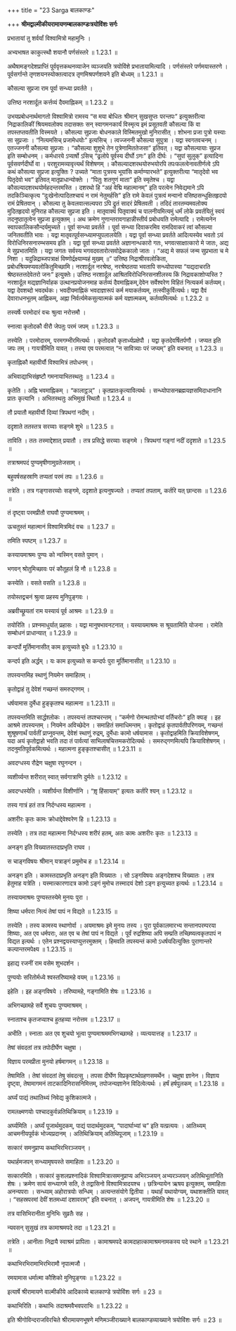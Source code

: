+++
title = "23 Sarga बालकाण्डः"

+++
**श्रीमद्वाल्मीकीयरामायणम्बालकाण्डःत्रयोविंशः सर्गः**

प्रभातायां तु शर्वर्यां विश्वामित्रो महामुनिः ।

अभ्यभाषत काकुत्स्थौ शयानौ पर्णसंस्तरे ॥ 1.23.1 ॥

अथैषामङ्गदेशप्राप्तिं पूर्ववृत्तकथनव्याजेन व्यञ्जयति त्रयोविंशे प्रभातायामित्यादि । पर्णसंस्तरे पर्णमयास्तरणे । पूर्वसर्गान्ते तृणशयनस्योक्तत्वादत्र तृणमिश्रपर्णशयने इति बोध्यम् ॥ 1.23.1 ॥

कौसल्या सुप्रजा राम पूर्वा सन्ध्या प्रवर्तते ।

उत्तिष्ठ नरशार्दूल कर्त्तव्यं दैवमाह्निकम् ॥ 1.23.2 ॥

उभयप्रबोधनार्थमागतो विश्वामित्रो रामस्य “स मया बोधितः श्रीमान् सुखसुप्तः परन्तपः” इत्युक्तरीत्या निद्राकालिकीं श्रियमवलोक्य तदासक्तः सन् स्वागमनकार्यं विस्मृत्य इमं प्रसूतवती कौसल्या किं वा तपस्तप्तवतीति विस्मयते । कौसल्या सुप्रजाः बोधनकाले विस्मितमुखो मुनिरासीत् । शोभना प्रजा पुत्रो यस्याः सा सुप्रजाः । “नित्यमसिच् प्रजामेधयोः” इत्यसिच् । त्वज्जननी कौसल्या सुपुत्रा । यद्वा स्वगतवचनम् । एतज्जननी कौसल्या सुप्रजाः । “कौसल्या शुशुभे तेन पुत्रेणामिततेजसा” इतिवत् । यद्वा कौसल्यायाः सुप्रज इति सम्बोधनम् । कर्मधारये ऽप्यार्षो ऽसिच् “ढ्रलोपे पूर्वस्य दीर्घो ऽणः” इति दीर्घः । “सुपां सुलुक्” इत्यादिना पूर्वसवर्णदीर्घो वा । परशुरामव्यावृत्त्यर्थं विशेषणम् । कौसल्यादशरथयोरुभयोरपि तपःफलत्वेनावतीर्णत्वे ऽपि कथं कौसल्या सुप्रजा इत्युक्तिः ? उच्यते “माता पुत्रस्य भूयांसि कर्माण्यारभते” इत्युक्तरीत्या “मातृदेवो भव पितृदेवो भव” इतिवत् मातृप्राधान्योक्तेः । “पितुः शतगुणं माता” इति स्मृतेश्च । यद्वा कौसल्यादशरथयोर्महदन्तरमस्ति । दशरथो हि “अहं वेद्मि महात्मानम्” इति परत्वेन निवेद्यमाने ऽपि तदकिञ्चित्कृत्य “दुःखेनोत्पादितश्चायं न रामं नेतुमर्हसि” इति रामे केवलं पुत्रत्वं मन्वानो वसिष्ठसन्धुक्षितहृदयो रामं प्रेषितवान् । कौसल्या तु केवलवात्सल्यपरा ऽपि द्रुतं सादरं प्रेषितवती । तदिदं तारतम्यमवलोक्य मुदितहृदयो मुनिराह कौसल्या सुप्रजा इति । मातृवाक्यं पितृवाक्यं च पालनीयमित्यमुं धर्मं लोके प्रवर्तयितुं स्वयं तदनुष्ठातृत्वेन सुप्रजा इत्युक्तम् । अथ क्रमेण गुणान्तरावगाहान्नीस्तीर्य प्रबोधयति रामेत्यादि । रामेत्यनेन स्वापकालिकसौन्दर्यमुच्यते । पूर्वा सन्ध्या प्रवर्तते । पूर्वा सन्ध्या दिवाकरमिव रामदिवाकरं त्वां कौसल्या जनितवतीति भावः । यद्वा मातृवत्पूर्वसन्ध्यामप्युपलालयेति । यद्वा पूर्वा सन्ध्या प्रवर्तते आदित्यस्येव भवतो ऽयं विरोधिनिरसनारम्भसमय इति । यद्वा पूर्वा सन्ध्या प्रवर्तते अज्ञानान्धकारो गतः, भगवत्साक्षात्कारो मे जातः, अद्य मे सुप्रभातमिति । यद्वा जगतः सर्वस्य भगवदवतारोत्सवोद्रेककालो जातः । “अद्य मे सफलं जन्म सुप्रभाता च मे निशा । यदुन्निद्राब्जपत्राक्षं विष्णोर्द्रक्ष्याम्यहं मुखम् ॥” उत्तिष्ठ निद्राश्रीरवलोकिता, प्रबोधश्रियमप्यवलोकितुमिच्छामि। नरशार्दूल नरश्रेष्ठ, नरश्रेष्ठतया भवतापि सन्ध्योपास्या “यद्यदाचरति श्रेष्ठस्तत्तदेवेतरो जनः” इत्युक्तेः। उत्तिष्ठ नरशार्दूल आश्रितविरोधिनिरसनशीलस्य किं निद्रावकाशोप्यस्ति ? नरशार्दूल मद्यज्ञानिर्वाहक उत्थानप्रयोजनमाह कर्तव्यं दैवमाह्निकम्,देवेन सर्वेश्वरेण विहितं नित्यकर्म कर्तव्यम्। यद्वा देवशब्दो भवदर्थकः। भवदीयमाह्निकं भवदाज्ञारूपं कर्म मयाकर्तव्यम्, तत्स्वीकुर्वित्यर्थः। यद्वा दैवं देवाराधनभूतम् आह्निकम्, अह्ना निर्वर्त्यमेकसुत्यात्मकं कर्म यज्ञात्मकम्, कर्तव्यमित्यर्थः ॥ 1.23.2 ॥

तस्यर्षेः परमोदारं वचः श्रुत्वा नरोत्तमौ ।

स्नात्वा कृतोदकौ वीरौ जेपतुः परमं जपम् ॥ 1.23.3 ॥

तस्येति । परमोदारम्, परमगम्भीरमित्यर्थः । कृतोदकौ कृतार्ध्यप्रक्षेपौ । यद्वा कृतदेवर्षितर्पणौ । जप्यत इति जपः तम् । गायत्रीमिति यावत् । तस्या एव परमत्वात् “न सावित्र्याः परं जप्यम्” इति वचनात् ॥ 1.23.3 ॥

कृताह्निकौ महावीर्यौ विश्वामित्रं तपोधनम् ।

अभिवाद्याभिसंहृष्टौ गमनायाभितस्थतुः ॥ 1.23.4 ॥

कृतेति । अह्नि भवमाह्निकम् । “कालाट्ठञ्” । कृतप्रातःकृत्यावित्यर्थः । सन्ध्योपासनब्रह्मयज्ञसमिदाधानानि प्रातः कृत्यानि । अभितस्थतुः अभिमुखं स्थितौ ॥ 1.23.4 ॥

तौ प्रयातौ महावीर्यौ दिव्यां त्रिपथगां नदीम् ।

ददृशाते ततस्तत्र सरय्वाः सङ्गमे शुभे ॥ 1.23.5 ॥

ताविति । ततः तस्माद्देशात् प्रयातौ । तत्र प्रसिद्धे सरय्वाः सङ्गमे । त्रिपथगां गङ्गां नदीं ददृशाते ॥ 1.23.5 ॥

तत्राश्रमपदं पुण्यमृषीणामुग्रतेजसाम् ।

बहुवर्षसहस्राणि तप्यतां परमं तपः ॥ 1.23.6 ॥

तत्रेति । तत्र गङ्गासरय्वोः सङ्गमे, ददृशाते इत्यनुषज्यते । तप्यतां तपताम्, कर्तरि यत् छान्दसः ॥ 1.23.6 ॥

तं दृष्ट्वा परमप्रीतौ राघवौ पुण्यमाश्रमम् ।

ऊचतुस्तं महात्मानं विश्वामित्रमिदं वचः ॥ 1.23.7 ॥

तमिति स्पष्टम् ॥ 1.23.7 ॥

कस्यायमाश्रमः पुण्यः को न्वस्मिन् वसते पुमान् ।

भगवन् श्रोतुमिच्छावः परं कौतूहलं हि नौ ॥ 1.23.8 ॥

कस्येति । वसते वसति ॥ 1.23.8 ॥

तयोस्तद्वचनं श्रुत्वा प्रहस्य मुनिपुङ्गवः ।

अब्रवीच्छ्रूयतां राम यस्यायं पूर्व आश्रमः ॥ 1.23.9 ॥

तयोरिति । प्रश्नमाधुर्यात् प्रहासः । यद्वा मानुषभावनटनात् । यस्यायमाश्रमः स श्रूयतामिति योजना । रामेति सम्बोधनं प्राधान्यात् ॥ 1.23.9 ॥

कन्दर्पो मूर्तिमानासीत् काम इत्युच्यते बुधैः ॥ 1.23.10 ॥

कन्दर्प इति अर्द्धम् । यः काम इत्युच्यते स कन्दर्पः पुरा मूर्तिमानासीत् ॥ 1.23.10 ॥

तपस्यन्तमिह स्थाणुं नियमेन समाहितम् ।

कृतोद्वाहं तु देवेशं गच्छन्तं समरुद्गणम् ।

धर्षयामास दुर्मेधा हुङ्कृतश्च महात्मना ॥ 1.23.11 ॥

तपस्यन्तमिति सार्द्धश्लोकः । तपस्यन्तं तपश्चरन्तम् । “कर्मणो रोमन्थतपोभ्यां वर्तिचरोः” इति क्यङ् । इह आश्रमे तपस्यन्तम् । नियमेन अविच्छेदेन । समाहितं समाधिमन्तम् । कृतोद्वाहं कृतपार्वतीपरिणयम्, गच्छन्तं शुश्रूषणार्थं पार्वतीं प्राप्नुवन्तम्, देवेशं स्थाणुं रुद्रम्, दुर्मेधाः कामो धर्षयामास । कृतोद्वाहमिति क्रियाविशेषणम्, यदा अयं कृतोद्वाहो भवति तदा तं पार्वत्यां साभिलाषचित्तमकरोदित्यर्थः । समरुद्गणमित्यपि क्रियाविशेषणम् । तदनुमतिपूर्वकमित्यर्थः । महात्मना हुङ्कृतश्चासीत् ॥ 1.23.11 ॥

अवदग्धस्य रौद्रेण चक्षुषा रघुनन्दन ।

व्यशीर्य्यन्त शरीरात् स्वात् सर्वगात्राणि दुर्मतेः ॥ 1.23.12 ॥

अवदग्धस्येति । व्यशीर्यन्त विशीर्णानि । “शृ़ हिंसायाम्” इत्यतः कर्तरि श्यन् ॥ 1.23.12 ॥

तस्य गात्रं हतं तत्र निर्दग्धस्य महात्मना ।

अशरीरः कृतः कामः क्रोधाद्देवेश्वरेण हि ॥ 1.23.13 ॥

तस्येति । तत्र तदा महात्मना निर्दग्धस्य शरीरं हतम्, अतः कामः अशरीरः कृतः ॥ 1.23.13 ॥

अनङ्ग इति विख्यातस्तदाप्रभृति राघव ।

स चाङ्गविषयः श्रीमान् यत्राङ्गं प्रमुमोच ह ॥ 1.23.14 ॥

अनङ्ग इति । कामस्तदाप्रभृति अनङ्ग इति विख्यातः । सो ऽङ्गविषयः अङ्गदेशश्च विख्यातः । तत्र हेतुमाह यत्रेति । यस्मात्कारणादत्र कामो ऽङ्गं मुमोच तस्मादयं देशो ऽङ्ग इत्युच्यत इत्यर्थः ॥ 1.23.14 ॥

तस्यायमाश्रमः पुण्यस्तस्येमे मुनयः पुरा ।

शिष्या धर्मपरा नित्यं तेषां पापं न विद्यते ॥ 1.23.15 ॥

तस्येति । तस्य कामस्य स्थाणोर्वा । अयमाश्रमः इमे मुनयः तस्य । पुरा पूर्वकालमारभ्य सन्तानपरम्परया शिष्याः, अत एव धर्मपराः, अत एव च तेषां पापं न विद्यते । पूर्वं रुद्रशिष्या अपि सम्प्रति तच्छिष्यत्वकृतपापं न विद्यत इत्यर्थः । एतेन प्रश्नद्वयस्याप्युत्तरमुक्तम् । हिमवति तपस्यन्तं कामो ऽधर्षयदित्युक्तिः पुराणान्तरे कल्पान्तरमपेक्ष्य ॥ 1.23.15 ॥

इहाद्य रजनीं राम वसेम शुभदर्शन ।

पुण्ययोः सरितोर्मध्ये श्वस्तरिष्यामहे वयम् ॥ 1.23.16 ॥

इहेति । इह अङ्गविषये । तरिष्यामहे, गङ्गामिति शेषः ॥ 1.23.16 ॥

अभिगच्छामहे सर्वे शुचयः पुण्यमाश्रमम् ।

स्नाताश्च कृतजप्याश्च हुतहव्या नरोत्तम ॥ 1.23.17 ॥

अभीति । स्नाताः अत एव शुचयो भूत्वा पुण्यमाश्रममभिगच्छामहे । व्यत्ययात्तङ् ॥ 1.23.17 ॥

तेषां संवदतां तत्र तपोदीर्घेण चक्षुषा ।

विज्ञाय परमप्रीता मुनयो हर्षमागमन् ॥ 1.23.18 ॥

तेषामिति । तेषां संवदतां तेषु संवदत्सु । तपसा दीर्घेण विप्रकृष्टार्थग्रहणसमर्थेन । चक्षुषा ज्ञानेन । विज्ञाय दृष्ट्वा, तेषामागमनं ताटकादिनिरासनिमित्तम्, तपोजन्यज्ञानेन विदित्वेत्यर्थः । हर्षं हर्षपुलकम् ॥ 1.23.18 ॥

अर्घ्यं पाद्यं तथातिथ्यं निवेद्य कुशिकात्मजे ।

रामलक्ष्मणयोः पश्चादकुर्वन्नतिथिक्रियाम् ॥ 1.23.19 ॥

अर्घ्यमिति । अर्घ्यं पूजार्थमुदकम्, पाद्यं पादार्थमुदकम्, “पादार्घाभ्यां च” इति यत्प्रत्ययः । आतिथ्यम् आचमनीयपूर्वकं भोज्यप्रदानम् । अतिथिक्रियाम् अतिथिपूजाम् ॥ 1.23.19 ॥

सत्कारं समनुप्राप्य कथाभिरभिरञ्जयन् ।

यथार्हमजपन् सन्ध्यामृषयस्ते समाहिताः ॥ 1.23.20 ॥

सत्कारमिति । सत्कारं कुशलप्रश्नादिकं विश्वामित्रात्समनुप्राप्य अभिरञ्जयन् अभ्यरञ्जयन् अतिथिभूतानिति शेषः । क्रमेण सायं सन्ध्यागमे सति, ते तद्वासिनो विश्वामित्रादयश्च । छत्रिन्यायेन ऋषय इत्युक्तम्, समाहिताः अनन्यपराः । सन्ध्याम् अहोरात्रयोः सन्धिम् । अत्यन्तसंयोगे द्वितीया । यथार्हं यथायोग्यम्, यथाशक्तीति यावत् । “सहस्रपरमां देवीं शतमध्यां दशावराम्” इति वचनात् । अजपन्, गायत्रीमिति शेषः ॥ 1.23.20 ॥

तत्र वासिभिरानीता मुनिभिः सुव्रतैः सह ।

न्यवसन् सुसुखं तत्र कामाश्रमपदे तदा ॥ 1.23.21 ॥

तत्रेति । आनीताः निद्रायै स्वाश्रमं प्रापिताः । कामाश्रमपदे कामदाहात्कामाश्रमनामकस्य पदे स्थाने ॥ 1.23.21 ॥

कथाभिरभिरामाभिरभिरामौ नृपात्मजौ ।

रमयामास धर्मात्मा कौशिको मुनिपुङ्गवः ॥ 1.23.22 ॥

इत्यार्षे श्रीरामायणे वाल्मीकीये आदिकाव्ये बालकाण्डे त्रयोविंशः सर्गः ॥ 23 ॥

कथाभिरिति । कथाभिः तदाश्रमवैभवपराभिः ॥ 1.23.22 ॥

इति श्रीगोविन्दराजविरचिते श्रीरामायणभूषणे मणिमञ्जीराख्याने बालकाण्डव्याख्याने त्रयोविंशः सर्गः ॥ 23 ॥
